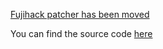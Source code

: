 [Fujihack patcher has been moved](https://fujihack.org/patcher/)

You can find the source code [here](https://github.com/fujihack/patcher)
